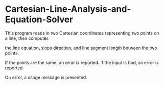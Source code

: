 # Cartesian-Line-Analysis-and-Equation-Solver

This program reads in two Cartesian coordinates representing two points on a line, then computes 

the line equation, slope direction, and line segment length between the two points. 

If the points are the same, an error is reported. If the input is bad, an error is reported.

On error, a usage message is presented.
